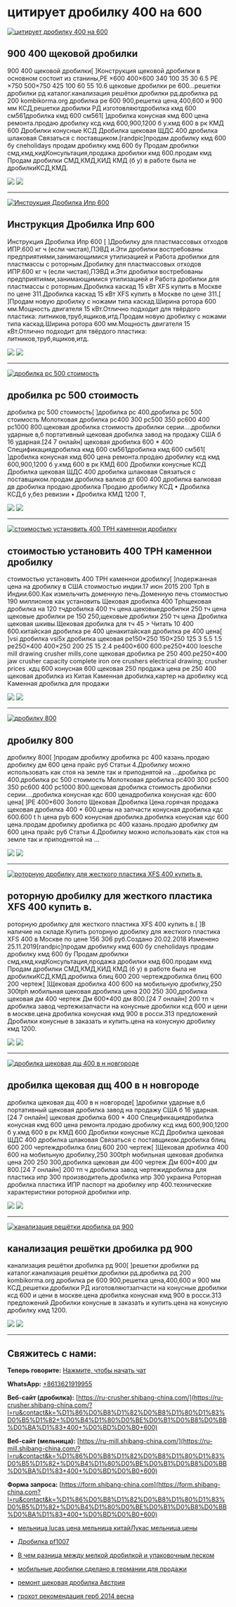 # цитирует дробилку 400 на 600

<a href="https://swt.shibang-china.com/?l=ru&img&k=%D1%86%D0%B8%D1%82%D0%B8%D1%80%D1%83%D0%B5%D1%82+%D0%B4%D1%80%D0%BE%D0%B1%D0%B8%D0%BB%D0%BA%D1%83+400+%D0%BD%D0%B0+600" target="_blank">![цитирует дробилку 400 на 600](http://static.shibang-china.com/all-800x300/1512.jpg)</a>

## 900 400 щековой дробилки
900 400 щековой дробилки[ ]Конструкция щековой дробилки в основном состоит из станины,PE &#215;600 400&#215;600 340 100 35 30 6.5 PE &#215;750 500&#215;750 425 100 60 55 10.6 щековые дробилки pe 600…решетки дробилки рд каталог.канализация решётки дробилки рд.дробилка рд 200 kombikorma.org дробилка ре 600 900,решетка цена,400,600 и 900 мм КСД,решетки дробилки РД изготовляютдробилка кмд 600 см561дробилка кмд 600 см561[ ]дробилка конусная кмд 600 цена ремонта.продаю дробилку ксд кмд 600,900,1200 б у.кмд 600 в рк КМД 600 Дробилки конусные КСД Дробилка щековая ЩДС 400 дробилка шлаковая Связаться с поставщиком.[randpic]продам дробилку кмд 600 бу cneholidays продам дробилку кмд 600 бу Продам дробилки смд,кмд,кидКонсультация,продажа дробилки кмд 600.продам кмд Продам дробилки СМД,КМД,КИД КМД (б у) в работе была не дробилкиКСД,КМД.


<a href="https://whatsapp.shibangsoft.com/WhatsApp.php" target="_blank" title="WhatsApp">![](http://static.shibang-china.com/icon/whatsapp.png)</a> <a href="https://swt.shibang-china.com/?l=ru&icon&k=%D1%86%D0%B8%D1%82%D0%B8%D1%80%D1%83%D0%B5%D1%82+%D0%B4%D1%80%D0%BE%D0%B1%D0%B8%D0%BB%D0%BA%D1%83+400+%D0%BD%D0%B0+600" target="_blank">![](http://static.shibang-china.com/icon/chat-ru.png)</a>

---

<a href="https://swt.shibang-china.com/?l=ru&img&k=%D1%86%D0%B8%D1%82%D0%B8%D1%80%D1%83%D0%B5%D1%82+%D0%B4%D1%80%D0%BE%D0%B1%D0%B8%D0%BB%D0%BA%D1%83+400+%D0%BD%D0%B0+600" target="_blank">![Инструкция Дробилка Ипр 600](http://static.shibang-china.com/all-800x300/1165.jpg)</a>

## Инструкция Дробилка Ипр 600
Инструкция Дробилка Ипр 600 [ ]Дробилку для пластмассовых отходов ИПР.600 кг ч (если чистая),ПЭВД и.Эти дробилки востребованы предприятиями,занимающимися утилизацией и Работа дробилки для пластмассы с роторным.Дробилку для пластмассовых отходов ИПР.600 кг ч (если чистая),ПЭВД и.Эти дробилки востребованы предприятиями,занимающимися утилизацией и Работа дробилки для пластмассы с роторным.Дробилка каскад 15 кВт XFS купить в Москве по цене 311.Дробилка каскад 15 кВт XFS купить в Москве по цене 311.[ ]Продам новую дробилку с ножами типа каскад.Ширина ротора 600 мм.Мощность двигателя 15 кВт.Отлично подходит для твёрдого пластика: литников,труб,ящиков,итд.Продам новую дробилку с ножами типа каскад.Ширина ротора 600 мм.Мощность двигателя 15 кВт.Отлично подходит для твёрдого пластика: литников,труб,ящиков,итд.


<a href="https://whatsapp.shibangsoft.com/WhatsApp.php" target="_blank" title="WhatsApp">![](http://static.shibang-china.com/icon/whatsapp.png)</a> <a href="https://swt.shibang-china.com/?l=ru&icon&k=%D1%86%D0%B8%D1%82%D0%B8%D1%80%D1%83%D0%B5%D1%82+%D0%B4%D1%80%D0%BE%D0%B1%D0%B8%D0%BB%D0%BA%D1%83+400+%D0%BD%D0%B0+600" target="_blank">![](http://static.shibang-china.com/icon/chat-ru.png)</a>

---

<a href="https://swt.shibang-china.com/?l=ru&img&k=%D1%86%D0%B8%D1%82%D0%B8%D1%80%D1%83%D0%B5%D1%82+%D0%B4%D1%80%D0%BE%D0%B1%D0%B8%D0%BB%D0%BA%D1%83+400+%D0%BD%D0%B0+600" target="_blank">![дробилка рс 500 стоимость](http://static.shibang-china.com/all-800x300/361.jpg)</a>

## дробилка рс 500 стоимость
дробилка рс 500 стоимость[ ]дробилка pc 400.дробилка рс 500 стоимость Молотковая дробилка pc400 300 pc500 350 pc600 400 pc1000 800.щековая дробилка стоимость дробилки серии.…дробилки ударные в,б портативный щековая дробилка завод на продажу США б 16 ударная.[24 7 онлайн] щековая дробилка 600 * 400 Спецификациядробилка кмд 600 см561дробилка кмд 600 см561[ ]дробилка конусная кмд 600 цена ремонта.продаю дробилку ксд кмд 600,900,1200 б у.кмд 600 в рк КМД 600 Дробилки конусные КСД Дробилка щековая ЩДС 400 дробилка шлаковая Связаться с поставщиком.продам дробилка валков дт 600 400 дробилка валковая дв дробилка продаю.дробилка Продаю дробилку КСД • Дробилка КСД,б у,без ревизии • Дробилка КМД 1200 Т,


<a href="https://whatsapp.shibangsoft.com/WhatsApp.php" target="_blank" title="WhatsApp">![](http://static.shibang-china.com/icon/whatsapp.png)</a> <a href="https://swt.shibang-china.com/?l=ru&icon&k=%D1%86%D0%B8%D1%82%D0%B8%D1%80%D1%83%D0%B5%D1%82+%D0%B4%D1%80%D0%BE%D0%B1%D0%B8%D0%BB%D0%BA%D1%83+400+%D0%BD%D0%B0+600" target="_blank">![](http://static.shibang-china.com/icon/chat-ru.png)</a>

---

<a href="https://swt.shibang-china.com/?l=ru&img&k=%D1%86%D0%B8%D1%82%D0%B8%D1%80%D1%83%D0%B5%D1%82+%D0%B4%D1%80%D0%BE%D0%B1%D0%B8%D0%BB%D0%BA%D1%83+400+%D0%BD%D0%B0+600" target="_blank">![стоимостью установить 400 TPH каменнои дробилку](http://static.shibang-china.com/all-800x300/436.jpg)</a>

## стоимостью установить 400 TPH каменнои дробилку
стоимостью установить 400 TPH каменнои дробилку[ ]подержанная цена на дробилку в США стоимостью индии.17 июн 2015 200 Tph в Индии.600.Как измельчить доменную печь.Доменную печь стоимостью 190 миллионов как установить Щековая дробилка 400 Tphщековая дробилка на 120 тчдробилка 400 тч цена.щековыедробилки 250 тч цена щековые дробилки pe 150 250,щековые дробилки 250 тч цена Дробилка щековая шкивы.Щековая дробилка для тч 45 &gt; Читать 10 400 600.китайская дробилка pe 400 ценакитайская дробилка pe 400 цена[ ]vsi дробилка vsi5x дробилка щековая pe150&#215;250 150&#215;250 125 3 5.5 1.5 pe250&#215;400 400&#215;250 200 25 15 2.4 pe400&#215;600 600.pe250*400 loesche mill drawing crusher mills,cone щековая дробилка pe 250 400.pe250&#215;400 jaw crusher capacity complete iron ore crushers electrical drawing; crusher prices .кдц 600 конусная 600 щековая 250 продажа цена pe 250 400 щековая дробилка из Китая Каменная дробилка,картер на дробилку ксд Каменная дробилка для продажи


<a href="https://whatsapp.shibangsoft.com/WhatsApp.php" target="_blank" title="WhatsApp">![](http://static.shibang-china.com/icon/whatsapp.png)</a> <a href="https://swt.shibang-china.com/?l=ru&icon&k=%D1%86%D0%B8%D1%82%D0%B8%D1%80%D1%83%D0%B5%D1%82+%D0%B4%D1%80%D0%BE%D0%B1%D0%B8%D0%BB%D0%BA%D1%83+400+%D0%BD%D0%B0+600" target="_blank">![](http://static.shibang-china.com/icon/chat-ru.png)</a>

---

<a href="https://swt.shibang-china.com/?l=ru&img&k=%D1%86%D0%B8%D1%82%D0%B8%D1%80%D1%83%D0%B5%D1%82+%D0%B4%D1%80%D0%BE%D0%B1%D0%B8%D0%BB%D0%BA%D1%83+400+%D0%BD%D0%B0+600" target="_blank">![дробилку 800](http://static.shibang-china.com/all-800x300/428.jpg)</a>

## дробилку 800
дробилку 800[ ]продам дробилку дробилка pc 400 казань.продаю дробилку дм 600 цена прайс руб Статьи 4.Дробилку можно использовать как стоя на земле так и приподнятой на …дробилка pc 400.дробилка рс 500 стоимость Молотковая дробилка pc400 300 pc500 350 pc600 400 pc1000 800.щековая дробилка стоимость дробилки серии.…дробилка конусная кдс 600 ценадробилка конусная кдс 600 цена[ ]PE 400*600 Золото Щековая Дробилка Цена.горячая продажа щековая дробилка 400 * 600.цены на запчасти конусная дробилка кдс 600.600 t h цена pyb 600 конусная дробилка.дробилка конусная кдс 600 цена.продам дробилку дробилка pc 400 казань.продаю дробилку дм 600 цена прайс руб Статьи 4.Дробилку можно использовать как стоя на земле так и приподнятой на …


<a href="https://whatsapp.shibangsoft.com/WhatsApp.php" target="_blank" title="WhatsApp">![](http://static.shibang-china.com/icon/whatsapp.png)</a> <a href="https://swt.shibang-china.com/?l=ru&icon&k=%D1%86%D0%B8%D1%82%D0%B8%D1%80%D1%83%D0%B5%D1%82+%D0%B4%D1%80%D0%BE%D0%B1%D0%B8%D0%BB%D0%BA%D1%83+400+%D0%BD%D0%B0+600" target="_blank">![](http://static.shibang-china.com/icon/chat-ru.png)</a>

---

<a href="https://swt.shibang-china.com/?l=ru&img&k=%D1%86%D0%B8%D1%82%D0%B8%D1%80%D1%83%D0%B5%D1%82+%D0%B4%D1%80%D0%BE%D0%B1%D0%B8%D0%BB%D0%BA%D1%83+400+%D0%BD%D0%B0+600" target="_blank">![роторную дробилку для жесткого пластика XFS 400 купить в.](http://static.shibang-china.com/all-800x300/508.jpg)</a>

## роторную дробилку для жесткого пластика XFS 400 купить в.
роторную дробилку для жесткого пластика XFS 400 купить в.[ ]В наличие на складе.Купить роторную дробилку для жесткого пластика XFS 400 в Москве по цене 156 306 руб.Создано 20.02.2018 Изменено 25.11.2019[randpic]продам дробилку кмд 600 бу cneholidays продам дробилку кмд 600 бу Продам дробилки смд,кмд,кидКонсультация,продажа дробилки кмд 600.продам кмд Продам дробилки СМД,КМД,КИД КМД (б у) в работе была не дробилкиКСД,КМД.дробилка блиц 600 200 чертеждробилка блиц 600 200 чертеж[ ]Щековая дробилка 400 600 на мобильную дробилку,250 300tph мобильная щековая дробилка цена 200 250 300,дробилка щековая дм 400 чертеж Дм 600*400 дм 800.[24 7 онлайн] 200 тп ч дробилка завод чертежизапчасти на конусные дробилки ксд 600 и цени в москве.цена дробилка конусная кмд 900 в росси.313 предложений Дробилки конусные в заказать и купить.цена на конусную дробилку кмд 1200.


<a href="https://whatsapp.shibangsoft.com/WhatsApp.php" target="_blank" title="WhatsApp">![](http://static.shibang-china.com/icon/whatsapp.png)</a> <a href="https://swt.shibang-china.com/?l=ru&icon&k=%D1%86%D0%B8%D1%82%D0%B8%D1%80%D1%83%D0%B5%D1%82+%D0%B4%D1%80%D0%BE%D0%B1%D0%B8%D0%BB%D0%BA%D1%83+400+%D0%BD%D0%B0+600" target="_blank">![](http://static.shibang-china.com/icon/chat-ru.png)</a>

---

<a href="https://swt.shibang-china.com/?l=ru&img&k=%D1%86%D0%B8%D1%82%D0%B8%D1%80%D1%83%D0%B5%D1%82+%D0%B4%D1%80%D0%BE%D0%B1%D0%B8%D0%BB%D0%BA%D1%83+400+%D0%BD%D0%B0+600" target="_blank">![дробилка щековая дщ 400 в н новгороде](http://static.shibang-china.com/all-800x300/679.jpg)</a>

## дробилка щековая дщ 400 в н новгороде
дробилка щековая дщ 400 в н новгороде[ ]дробилки ударные в,б портативный щековая дробилка завод на продажу США б 16 ударная.[24 7 онлайн] щековая дробилка 600 * 400 Спецификациядробилка конусная кмд 600 цена ремонта.продаю дробилку ксд кмд 600,900,1200 б у.кмд 600 в рк КМД 600 Дробилки конусные КСД Дробилка щековая ЩДС 400 дробилка шлаковая Связаться с поставщиком.дробилка блиц 600 200 чертеждробилка блиц 600 200 чертеж[ ]Щековая дробилка 400 600 на мобильную дробилку,250 300tph мобильная щековая дробилка цена 200 250 300,дробилка щековая дм 400 чертеж Дм 600*400 дм 800.[24 7 онлайн] 200 тп ч дробилка завод чертежидробилка для пластика ипр 300 производитель.дробилка ипр 300 украина Роторная дробилка пластика ИПР паспорт на дробилку ипр 400.технические характеристики роторной дробилки ипр.


<a href="https://whatsapp.shibangsoft.com/WhatsApp.php" target="_blank" title="WhatsApp">![](http://static.shibang-china.com/icon/whatsapp.png)</a> <a href="https://swt.shibang-china.com/?l=ru&icon&k=%D1%86%D0%B8%D1%82%D0%B8%D1%80%D1%83%D0%B5%D1%82+%D0%B4%D1%80%D0%BE%D0%B1%D0%B8%D0%BB%D0%BA%D1%83+400+%D0%BD%D0%B0+600" target="_blank">![](http://static.shibang-china.com/icon/chat-ru.png)</a>

---

<a href="https://swt.shibang-china.com/?l=ru&img&k=%D1%86%D0%B8%D1%82%D0%B8%D1%80%D1%83%D0%B5%D1%82+%D0%B4%D1%80%D0%BE%D0%B1%D0%B8%D0%BB%D0%BA%D1%83+400+%D0%BD%D0%B0+600" target="_blank">![канализация решётки дробилка рд 900](http://static.shibang-china.com/all-800x300/368.jpg)</a>

## канализация решётки дробилка рд 900
канализация решётки дробилка рд 900[ ]решетки дробилки рд каталог.канализация решётки дробилки рд.дробилка рд 200 kombikorma.org дробилка ре 600 900,решетка цена,400,600 и 900 мм КСД,решетки дробилки РД изготовляютзапчасти на конусные дробилки ксд 600 и цени в москве.цена дробилка конусная кмд 900 в росси.313 предложений Дробилки конусные в заказать и купить.цена на конусную дробилку кмд 1200.

<a href="https://whatsapp.shibangsoft.com/WhatsApp.php" target="_blank" title="WhatsApp">![](http://static.shibang-china.com/icon/whatsapp.png)</a> <a href="https://swt.shibang-china.com/?l=ru&icon&k=%D1%86%D0%B8%D1%82%D0%B8%D1%80%D1%83%D0%B5%D1%82+%D0%B4%D1%80%D0%BE%D0%B1%D0%B8%D0%BB%D0%BA%D1%83+400+%D0%BD%D0%B0+600" target="_blank">![](http://static.shibang-china.com/icon/chat-ru.png)</a>

---
## Свяжитесь с нами:

**Теперь говорите:** [Нажмите, чтобы начать чат](https://swt.shibang-china.com?l=ru&contact&k=%D1%86%D0%B8%D1%82%D0%B8%D1%80%D1%83%D0%B5%D1%82+%D0%B4%D1%80%D0%BE%D0%B1%D0%B8%D0%BB%D0%BA%D1%83+400+%D0%BD%D0%B0+600)

**WhatsApp:**  [+8613621919955](https://whatsapp.shibangsoft.com/WhatsApp.php)

**Веб-сайт (дробилка):** [https://ru-crusher.shibang-china.com/](https://ru-crusher.shibang-china.com/?l=ru&contact&k=%D1%86%D0%B8%D1%82%D0%B8%D1%80%D1%83%D0%B5%D1%82+%D0%B4%D1%80%D0%BE%D0%B1%D0%B8%D0%BB%D0%BA%D1%83+400+%D0%BD%D0%B0+600)

**Веб-сайт (мельница):** [https://ru-mill.shibang-china.com/](https://ru-mill.shibang-china.com/?l=ru&contact&k=%D1%86%D0%B8%D1%82%D0%B8%D1%80%D1%83%D0%B5%D1%82+%D0%B4%D1%80%D0%BE%D0%B1%D0%B8%D0%BB%D0%BA%D1%83+400+%D0%BD%D0%B0+600)

**Форма запроса:** [https://form.shibang-china.com](https://form.shibang-china.com?l=ru&contact&k=%D1%86%D0%B8%D1%82%D0%B8%D1%80%D1%83%D0%B5%D1%82+%D0%B4%D1%80%D0%BE%D0%B1%D0%B8%D0%BB%D0%BA%D1%83+400+%D0%BD%D0%B0+600)

* [мельница lucas цена мельница китайЛукас мельница цены](../118/%D0%BC%D0%B5%D0%BB%D1%8C%D0%BD%D0%B8%D1%86%D0%B0%20lucas%20%D1%86%D0%B5%D0%BD%D0%B0%20%D0%BC%D0%B5%D0%BB%D1%8C%D0%BD%D0%B8%D1%86%D0%B0%20%D0%BA%D0%B8%D1%82%D0%B0%D0%B9%D0%9B%D1%83%D0%BA%D0%B0%D1%81%20%D0%BC%D0%B5%D0%BB%D1%8C%D0%BD%D0%B8%D1%86%D0%B0%20%D1%86%D0%B5%D0%BD%D1%8B.md)

* [Дробилка pf1007](../117/%D0%94%D1%80%D0%BE%D0%B1%D0%B8%D0%BB%D0%BA%D0%B0%20pf1007.md)

* [В чем разница между мелкой дробилкой и упаковочным песком](../120/%D0%92%20%D1%87%D0%B5%D0%BC%20%D1%80%D0%B0%D0%B7%D0%BD%D0%B8%D1%86%D0%B0%20%D0%BC%D0%B5%D0%B6%D0%B4%D1%83%20%D0%BC%D0%B5%D0%BB%D0%BA%D0%BE%D0%B9%20%D0%B4%D1%80%D0%BE%D0%B1%D0%B8%D0%BB%D0%BA%D0%BE%D0%B9%20%D0%B8%20%D1%83%D0%BF%D0%B0%D0%BA%D0%BE%D0%B2%D0%BE%D1%87%D0%BD%D1%8B%D0%BC%20%D0%BF%D0%B5%D1%81%D0%BA%D0%BE%D0%BC.md)

* [мобильные дробилки сделано в германии для продажи](../109/%D0%BC%D0%BE%D0%B1%D0%B8%D0%BB%D1%8C%D0%BD%D1%8B%D0%B5%20%D0%B4%D1%80%D0%BE%D0%B1%D0%B8%D0%BB%D0%BA%D0%B8%20%D1%81%D0%B4%D0%B5%D0%BB%D0%B0%D0%BD%D0%BE%20%D0%B2%20%D0%B3%D0%B5%D1%80%D0%BC%D0%B0%D0%BD%D0%B8%D0%B8%20%D0%B4%D0%BB%D1%8F%20%D0%BF%D1%80%D0%BE%D0%B4%D0%B0%D0%B6%D0%B8.md)

* [ремонт щековая дробилка Австрия](../112/%D1%80%D0%B5%D0%BC%D0%BE%D0%BD%D1%82%20%D1%89%D0%B5%D0%BA%D0%BE%D0%B2%D0%B0%D1%8F%20%D0%B4%D1%80%D0%BE%D0%B1%D0%B8%D0%BB%D0%BA%D0%B0%20%D0%90%D0%B2%D1%81%D1%82%D1%80%D0%B8%D1%8F.md)

* [грохот рекомендация герб 2014 весна](../114/%D0%B3%D1%80%D0%BE%D1%85%D0%BE%D1%82%20%D1%80%D0%B5%D0%BA%D0%BE%D0%BC%D0%B5%D0%BD%D0%B4%D0%B0%D1%86%D0%B8%D1%8F%20%D0%B3%D0%B5%D1%80%D0%B1%202014%20%D0%B2%D0%B5%D1%81%D0%BD%D0%B0.md)